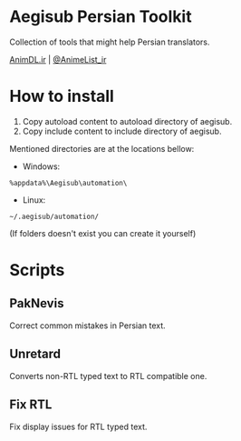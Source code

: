 # Aegisub Persian Toolkit
Collection of tools that might help Persian translators.

[AnimDL.ir](https://www.animdl.ir) | [@AnimeList_ir](https://t.me/animelist_ir)

# How to install
1. Copy autoload content to autoload directory of aegisub.
2. Copy include content to include directory of aegisub.

Mentioned directories are at the locations bellow:
- Windows:
```
%appdata%\Aegisub\automation\
```
- Linux:
```
~/.aegisub/automation/
```

(If folders doesn\'t exist you can create it yourself)

# Scripts
## PakNevis
Correct common mistakes in Persian text.
## Unretard
Converts non-RTL typed text to RTL compatible one.
## Fix RTL
Fix display issues for RTL typed text.

